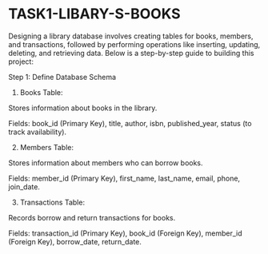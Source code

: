 # TASK1-LIBARY-S-BOOKS
Designing a library database involves creating tables for books, members, and transactions, followed by performing operations like inserting, updating, deleting, and retrieving data. Below is a step-by-step guide to building this project:

Step 1: Define Database Schema

1. Books Table:

Stores information about books in the library.

Fields: book_id (Primary Key), title, author, isbn, published_year, status (to track availability).



2. Members Table:

Stores information about members who can borrow books.

Fields: member_id (Primary Key), first_name, last_name, email, phone, join_date.



3. Transactions Table:

Records borrow and return transactions for books.

Fields: transaction_id (Primary Key), book_id (Foreign Key), member_id (Foreign Key), borrow_date, return_date.




